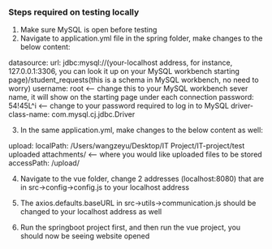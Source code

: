 ### Steps required on testing locally
1. Make sure MySQL is open before testing
2. Navigate to application.yml file in the spring folder, make changes to the below content: 

datasource:
    url: jdbc:mysql://(your-localhost address, for instance, 127.0.0.1:3306, you can look it up on your MySQL workbench starting page)/student_requests(this is a schema in MySQL workbench, no need to worry)
    username: root <-- change this to your MySQL workbench sever name, it will show on the starting page under each connection
    password: 54!45L^i <-- change to your password required to log in to MySQL
    driver-class-name: com.mysql.cj.jdbc.Driver

3. In the same application.yml, make changes to the below content as well:

upload:
  localPath: /Users/wangzeyu/Desktop/IT Project/IT-project/test uploaded attachments/ <-- where you would like uploaded files to be stored
  accessPath: /upload/

4. Navigate to the vue folder, change 2 addresses (localhost:8080) that are in src->config->config.js to your localhost address

5. The axios.defaults.baseURL in src->utils->communication.js should be changed to your localhost address as well

6. Run the springboot project first, and then run the vue project, you should now be seeing website opened
